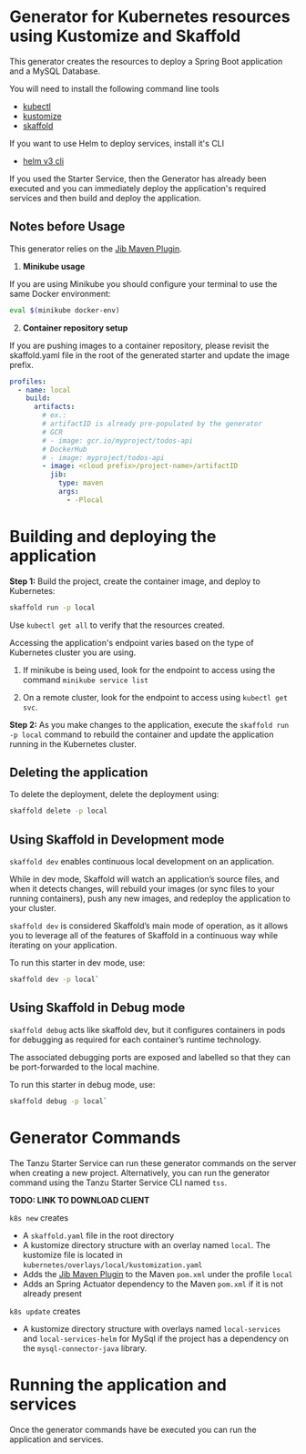 # Generator for Kubernetes resources using Kustomize and Skaffold

This generator creates the resources to deploy a Spring Boot application and a MySQL Database.

You will need to install the following command line tools

* [kubectl](https://kubernetes.io/docs/tasks/tools/install-kubectl/)
* [kustomize](https://kubernetes-sigs.github.io/kustomize/installation/)
* [skaffold](https://skaffold.dev/docs/install/)

If you want to use Helm to deploy services, install it's CLI

* [helm v3 cli](https://github.com/helm/helm/releases/tag/v3.3.1)

If you used the Starter Service, then the Generator has already been executed and you can immediately deploy the application's required services and then build and deploy the application.

## Notes before Usage

This generator relies on the [Jib Maven Plugin](https://github.com/GoogleContainerTools/jib/tree/master/jib-maven-plugin).

1. **Minikube usage** 

If you are using Minikube you should configure your terminal to use the same Docker environment:

```bash
eval $(minikube docker-env)
```

2. **Container repository setup**

If you are pushing images to a container repository, please revisit the skaffold.yaml file in the root of the generated starter and update the image prefix.
```yaml
profiles:
  - name: local
    build:
      artifacts:
        # ex.: 
        # artifactID is already pre-populated by the generator
        # GCR
        # - image: gcr.io/myproject/todos-api
        # DockerHub
        # - image: myproject/todos-api
        - image: <cloud prefix>/project-name>/artifactID
          jib:
            type: maven
            args:
              - -Plocal
```

# Building and deploying the application

**Step 1:** Build the project, create the container image, and deploy to Kubernetes:

```bash
skaffold run -p local
```

Use `kubectl get all` to verify that the resources created.

Accessing the application's endpoint varies based on the type of Kubernetes cluster you are using.  

1. If minikube is being used, look for the endpoint to access using the command `minikube service list`

2. On a remote cluster, look for the endpoint to access using `kubectl get svc`.


**Step 2:** As you make changes to the application, execute the `skaffold run -p local` command to rebuild the container and update the application running in the Kubernetes cluster.

## Deleting the application

To delete the deployment, delete the deployment using:
```bash
skaffold delete -p local
```

## Using Skaffold in Development mode
`skaffold dev` enables continuous local development on an application. 

While in dev mode, Skaffold will watch an application’s source files, and when it detects changes, will rebuild your images (or sync files to your running containers), push any new images, and redeploy the application to your cluster.

`skaffold dev` is considered Skaffold’s main mode of operation, as it allows you to leverage all of the features of Skaffold in a continuous way while iterating on your application.

To run this starter in dev mode, use:
```bash
skaffold dev -p local`
```

## Using Skaffold in Debug mode

`skaffold debug` acts like skaffold dev, but it configures containers in pods for debugging as required for each container’s runtime technology. 

The associated debugging ports are exposed and labelled so that they can be port-forwarded to the local machine. 

To run this starter in debug mode, use:
```bash
skaffold debug -p local`
```


# Generator Commands

The Tanzu Starter Service can run these generator commands on the server when creating a new project.  Alternatively, you can run the generator command using the Tanzu Starter Service CLI named `tss`.

**TODO: LINK TO DOWNLOAD CLIENT**

`k8s new` creates

* A `skaffold.yaml` file in the root directory
* A kustomize directory structure with an overlay named `local`.  The kustomize file is located in `kubernetes/overlays/local/kustomization.yaml`
* Adds the [Jib Maven Plugin](https://github.com/GoogleContainerTools/jib/tree/master/jib-maven-plugin) to the Maven `pom.xml` under the profile `local`
* Adds an Spring Actuator dependency to the Maven `pom.xml` if it is not already present

`k8s update` creates
* A kustomize directory structure with overlays named `local-services` and `local-services-helm` for MySql if the project has a dependency on the `mysql-connector-java` library.

# Running the application and services

Once the generator commands have be executed you can run the application and services.